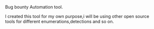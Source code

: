 Bug bounty Automation tool.

I created this tool for my own purpose,i will be using other open source tools for different enumerations,detections  and so on.
